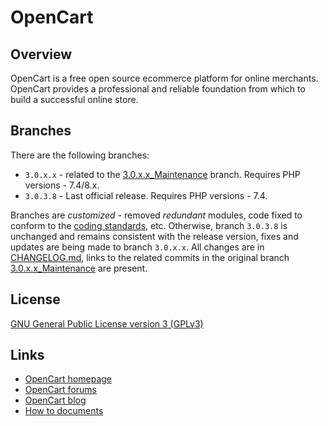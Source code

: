 # OpenCart

## Overview
OpenCart is a free open source ecommerce platform for online merchants. OpenCart provides a professional and reliable foundation from which to build a successful online store.

## Branches
There are the following branches:
- `3.0.x.x` - related to the [3.0.x.x_Maintenance](https://github.com/opencart/opencart/tree/3.0.x.x_Maintenance) branch. Requires PHP versions - 7.4/8.x.
- `3.0.3.8` - Last official release. Requires PHP versions - 7.4.

Branches are *customized* - removed *redundant* modules, code fixed to conform to the [coding standards](https://github.com/opencart/opencart/wiki/Coding-standards), etc. Otherwise, branch `3.0.3.8` is unchanged and remains consistent with the release version, fixes and updates are being made to branch `3.0.x.x`. All changes are in [CHANGELOG.md](https://github.com/ocmod-space/opencart3-ce/blob/3.0.x.x/CHANGELOG.md), links to the related commits in the original branch [3.0.x.x_Maintenance](https://github.com/opencart/opencart/tree/3.0.x.x_Maintenance) are present.

## License
[GNU General Public License version 3 (GPLv3)](https://github.com/ocmod-space/opencart3-ce/blob/main/LICENSE.md)

## Links
- [OpenCart homepage](http://www.opencart.com/)
- [OpenCart forums](http://forum.opencart.com/)
- [OpenCart blog](http://www.opencart.com/index.php?route=feature/blog)
- [How to documents](http://docs.opencart.com/)
